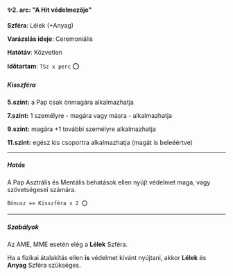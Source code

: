 #### ✨2. arc: "A Hit védelmezője"

**Szféra**: Lélek (+Anyag)

**Varázslás ideje**: Ceremoniális

**Hatótáv**: Közvetlen

**Időtartam**: `TSz x perc` ⭕

##### Kisszféra

**5.szint:** a Pap csak önmagára alkalmazhatja

**7.szint:** 1 személyre - magára vagy másra - alkalmazhatja

**9.szint:** magára +1 további személyre alkalmazhatja

**11.szint:** egész kis csoportra alkalmazhatja (magát is beleéértve)


---
##### Hatás

A Pap Asztrális és Mentális behatások ellen nyújt védelmet maga, vagy szövetségesei számára.

```
Bónusz == Kisszféra x 2 ⭕
```

---
##### Szabályok

Az AME, MME esetén elég a **Lélek** Szféra.

Ha a fizikai átalakítás ellen **is** védelmet kívánt nyújtani, akkor **Lélek** és **Anyag** Szféra szükséges.
